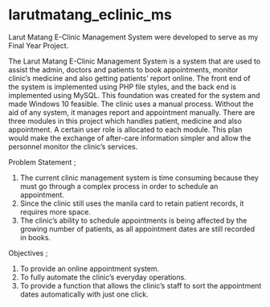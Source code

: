 # larutmatang_eclinic_ms
Larut Matang E-Clinic Management System were developed to serve as my Final Year Project. 


The Larut Matang E-Clinic Management System is a system that are used to assist the admin, doctors and patients to book appointments, 
monitor clinic’s medicine and also getting patients’ report online. 
The front end of the system is implemented using PHP file styles, and the back end is implemented using MySQL. 
This foundation was created for the system and made Windows 10 feasible.
The clinic uses a manual process. Without the aid of any system, it manages report and appointment manually. 
There are three modules in this project which handles patient, medicine and also appointment. A certain user role is allocated to each module. 
This plan would make the exchange of after-care information simpler and allow the personnel monitor the clinic’s services. 

Problem Statement ;
1. The current clinic management system is time consuming because they must go through a complex process in order to schedule an appointment.
2. Since the clinic still uses the manila card to retain patient records, it requires more space.
3. The clinic’s ability to schedule appointments is being affected by the growing number of patients, as all appointment dates are still recorded in books.

Objectives ;
1. To provide an online appointment system.
2. To fully automate the clinic’s everyday operations.
3. To provide a function that allows the clinic’s staff to sort the appointment dates automatically with just one click.


